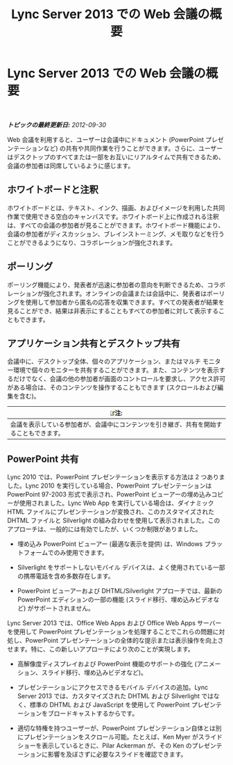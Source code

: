 ﻿---
title: Lync Server 2013 での Web 会議の概要
TOCTitle: Lync Server 2013 での Web 会議の概要
ms:assetid: 40616dc4-f705-4890-85bf-79f76a033a9b
ms:mtpsurl: https://technet.microsoft.com/ja-jp/library/Gg425913(v=OCS.15)
ms:contentKeyID: 48271890
ms.date: 05/19/2016
mtps_version: v=OCS.15
ms.translationtype: HT
---

# Lync Server 2013 での Web 会議の概要

 

_**トピックの最終更新日:** 2012-09-30_

Web 会議を利用すると、ユーザーは会議中にドキュメント (PowerPoint プレゼンテーションなど) の共有や共同作業を行うことができます。さらに、ユーザーはデスクトップのすべてまたは一部をお互いにリアルタイムで共有できるため、会議の参加者は同席しているように感じます。

## ホワイトボードと注釈

ホワイトボードとは、テキスト、インク、描画、およびイメージを利用した共同作業で使用できる空白のキャンバスです。ホワイトボード上に作成される注釈は、すべての会議の参加者が見ることができます。ホワイトボード機能により、会議の参加者がディスカッション、ブレインストーミング、メモ取りなどを行うことができるようになり、コラボレーションが強化されます。

## ポーリング

ポーリング機能により、発表者が迅速に参加者の意向を判断できるため、コラボレーションが強化されます。オンラインの会議または会話中に、発表者はポーリングを使用して参加者から匿名の応答を収集できます。すべての発表者が結果を見ることができ、結果は非表示にすることもすべての参加者に対して表示することもできます。

## アプリケーション共有とデスクトップ共有

会議中に、デスクトップ全体、個々のアプリケーション、またはマルチ モニター環境で個々のモニターを共有することができます。また、コンテンツを表示するだけでなく、会議の他の参加者が画面のコントロールを要求し、アクセス許可がある場合は、そのコンテンツを操作することもできます (スクロールおよび編集を含む)。

<table>
<thead>
<tr class="header">
<th><img src="images/Gg412781.note(OCS.15).gif" title="note" alt="note" />注:</th>
</tr>
</thead>
<tbody>
<tr class="odd">
<td>会議を表示している参加者が、会議中にコンテンツを引き継ぎ、共有を開始することもできます。</td>
</tr>
</tbody>
</table>


## PowerPoint 共有

Lync 2010 では、PowerPoint プレゼンテーションを表示する方法は 2 つありました。Lync 2010 を実行している場合、PowerPoint プレゼンテーションは PowerPoint 97-2003 形式で表示され、PowerPoint ビューアーの埋め込みコピーが使用されました。Lync Web App を実行している場合は、ダイナミック HTML ファイルにプレゼンテーションが変換され、このカスタマイズされた DHTML ファイルと Silverlight の組み合わせを使用して表示されました。このアプローチは、一般的には有効でしたが、いくつか制限がありました。

  - 埋め込み PowerPoint ビューアー (最適な表示を提供) は、Windows プラットフォームでのみ使用できます。

  - Silverlight をサポートしないモバイル デバイスは、よく使用されている一部の携帯電話を含め多数存在します。

  - PowerPoint ビューアーおよび DHTML/Silverlight アプローチでは、最新の PowerPoint エディションの一部の機能 (スライド移行、埋め込みビデオなど) がサポートされません。

Lync Server 2013 では、Office Web Apps および Office Web Apps サーバー を使用して PowerPoint プレゼンテーションを処理することでこれらの問題に対処し、PowerPoint プレゼンテーションの全体的な提示または表示操作を向上させます。特に、この新しいアプローチにより次のことが実現します。

  - 高解像度ディスプレイおよび PowerPoint 機能のサポートの強化 (アニメーション、スライド移行、埋め込みビデオなど)。

  - プレゼンテーションにアクセスできるモバイル デバイスの追加。Lync Server 2013 では、カスタマイズされた DHTML および Silverlight ではなく、標準の DHTML および JavaScript を使用して PowerPoint プレゼンテーションをブロードキャストするからです。

  - 適切な特権を持つユーザーが、PowerPoint プレゼンテーション自体とは別にプレゼンテーションをスクロール可能。たとえば、Ken Myer がスライド ショーを表示しているときに、Pilar Ackerman が、その Ken のプレゼンテーションに影響を及ぼさずに必要なスライドを確認できます。

